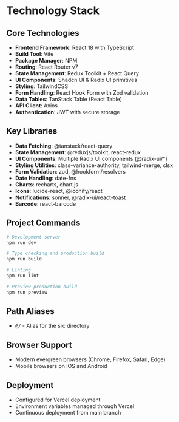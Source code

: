 # Technology Stack

## Core Technologies
- **Frontend Framework**: React 18 with TypeScript
- **Build Tool**: Vite
- **Package Manager**: NPM
- **Routing**: React Router v7
- **State Management**: Redux Toolkit + React Query
- **UI Components**: Shadcn UI & Radix UI primitives
- **Styling**: TailwindCSS
- **Form Handling**: React Hook Form with Zod validation
- **Data Tables**: TanStack Table (React Table)
- **API Client**: Axios
- **Authentication**: JWT with secure storage

## Key Libraries
- **Data Fetching**: @tanstack/react-query
- **State Management**: @reduxjs/toolkit, react-redux
- **UI Components**: Multiple Radix UI components (@radix-ui/*)
- **Styling Utilities**: class-variance-authority, tailwind-merge, clsx
- **Form Validation**: zod, @hookform/resolvers
- **Date Handling**: date-fns
- **Charts**: recharts, chart.js
- **Icons**: lucide-react, @iconify/react
- **Notifications**: sonner, @radix-ui/react-toast
- **Barcode**: react-barcode

## Project Commands
```bash
# Development server
npm run dev

# Type checking and production build
npm run build

# Linting
npm run lint

# Preview production build
npm run preview
```

## Path Aliases
- `@/` - Alias for the src directory

## Browser Support
- Modern evergreen browsers (Chrome, Firefox, Safari, Edge)
- Mobile browsers on iOS and Android

## Deployment
- Configured for Vercel deployment
- Environment variables managed through Vercel
- Continuous deployment from main branch